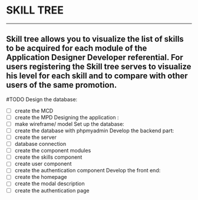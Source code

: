# SKILL TREE
---
Skill tree allows you to visualize the list of skills to be acquired for each module of the Application Designer Developer referential.
For users registering the Skill tree serves to visualize his level for each skill and to compare with other users of the same promotion.
---
#TODO
Design the database:
* [ ] create the MCD 
* [ ] create the MPD
Designing the application : 
* [ ] make wireframe/ model
Set up the database:
* [ ] create the database with phpmyadmin
Develop the backend part:
* [ ] create the server
* [ ] database connection
* [ ] create the component modules
* [ ] create the skills component
* [ ] create user component
* [ ] create the authentication component
Develop the front end:
* [ ] create the homepage
* [ ] create the modal description
* [ ] create the authentication page